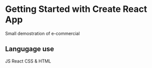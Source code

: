 # Getting Started with Create React App
Small demostration of e-commercial

## Langugage use
JS
React
CSS & HTML




